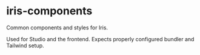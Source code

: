 # iris-components

Common components and styles for Iris.

Used for Studio and the frontend. Expects properly configured bundler and
Tailwind setup.
